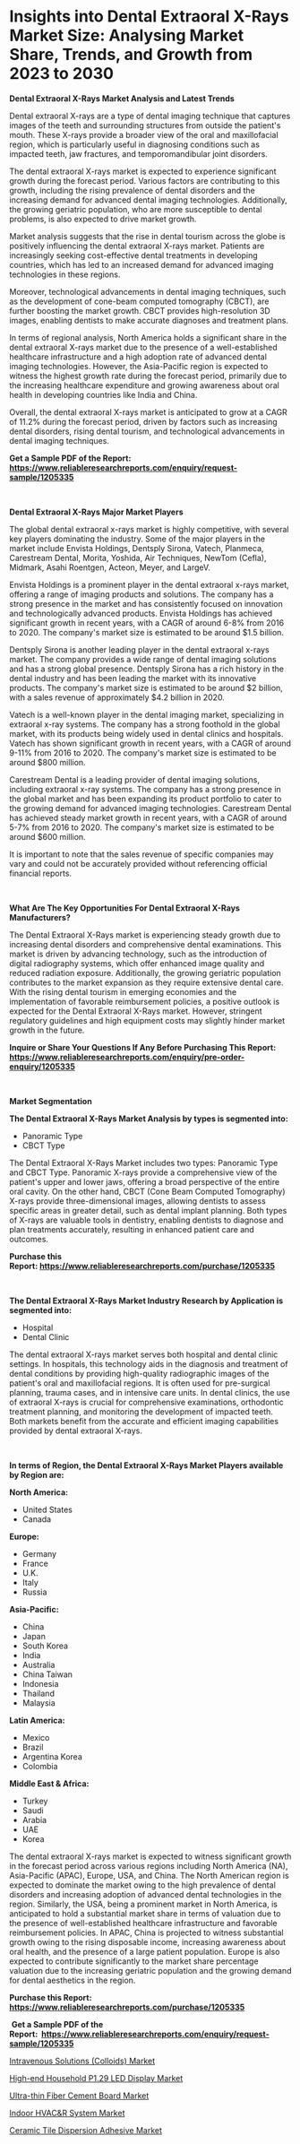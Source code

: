 <p><h1>Insights into Dental Extraoral X-Rays Market Size: Analysing Market Share, Trends, and Growth from 2023 to 2030</h1></p><p><strong>Dental Extraoral X-Rays Market Analysis and Latest Trends</strong></p>
<p><p>Dental extraoral X-rays are a type of dental imaging technique that captures images of the teeth and surrounding structures from outside the patient's mouth. These X-rays provide a broader view of the oral and maxillofacial region, which is particularly useful in diagnosing conditions such as impacted teeth, jaw fractures, and temporomandibular joint disorders.</p><p>The dental extraoral X-rays market is expected to experience significant growth during the forecast period. Various factors are contributing to this growth, including the rising prevalence of dental disorders and the increasing demand for advanced dental imaging technologies. Additionally, the growing geriatric population, who are more susceptible to dental problems, is also expected to drive market growth.</p><p>Market analysis suggests that the rise in dental tourism across the globe is positively influencing the dental extraoral X-rays market. Patients are increasingly seeking cost-effective dental treatments in developing countries, which has led to an increased demand for advanced imaging technologies in these regions.</p><p>Moreover, technological advancements in dental imaging techniques, such as the development of cone-beam computed tomography (CBCT), are further boosting the market growth. CBCT provides high-resolution 3D images, enabling dentists to make accurate diagnoses and treatment plans.</p><p>In terms of regional analysis, North America holds a significant share in the dental extraoral X-rays market due to the presence of a well-established healthcare infrastructure and a high adoption rate of advanced dental imaging technologies. However, the Asia-Pacific region is expected to witness the highest growth rate during the forecast period, primarily due to the increasing healthcare expenditure and growing awareness about oral health in developing countries like India and China.</p><p>Overall, the dental extraoral X-rays market is anticipated to grow at a CAGR of 11.2% during the forecast period, driven by factors such as increasing dental disorders, rising dental tourism, and technological advancements in dental imaging techniques.</p></p>
<p><strong>Get a Sample PDF of the Report:&nbsp; <a href="https://www.reliableresearchreports.com/enquiry/request-sample/1205335">https://www.reliableresearchreports.com/enquiry/request-sample/1205335</a></strong></p>
<p>&nbsp;</p>
<p><strong>Dental Extraoral X-Rays Major Market Players</strong></p>
<p><p>The global dental extraoral x-rays market is highly competitive, with several key players dominating the industry. Some of the major players in the market include Envista Holdings, Dentsply Sirona, Vatech, Planmeca, Carestream Dental, Morita, Yoshida, Air Techniques, NewTom (Cefla), Midmark, Asahi Roentgen, Acteon, Meyer, and LargeV.</p><p>Envista Holdings is a prominent player in the dental extraoral x-rays market, offering a range of imaging products and solutions. The company has a strong presence in the market and has consistently focused on innovation and technologically advanced products. Envista Holdings has achieved significant growth in recent years, with a CAGR of around 6-8% from 2016 to 2020. The company's market size is estimated to be around $1.5 billion.</p><p>Dentsply Sirona is another leading player in the dental extraoral x-rays market. The company provides a wide range of dental imaging solutions and has a strong global presence. Dentsply Sirona has a rich history in the dental industry and has been leading the market with its innovative products. The company's market size is estimated to be around $2 billion, with a sales revenue of approximately $4.2 billion in 2020.</p><p>Vatech is a well-known player in the dental imaging market, specializing in extraoral x-ray systems. The company has a strong foothold in the global market, with its products being widely used in dental clinics and hospitals. Vatech has shown significant growth in recent years, with a CAGR of around 9-11% from 2016 to 2020. The company's market size is estimated to be around $800 million.</p><p>Carestream Dental is a leading provider of dental imaging solutions, including extraoral x-ray systems. The company has a strong presence in the global market and has been expanding its product portfolio to cater to the growing demand for advanced imaging technologies. Carestream Dental has achieved steady market growth in recent years, with a CAGR of around 5-7% from 2016 to 2020. The company's market size is estimated to be around $600 million.</p><p>It is important to note that the sales revenue of specific companies may vary and could not be accurately provided without referencing official financial reports.</p></p>
<p>&nbsp;</p>
<p><strong>What Are The Key Opportunities For Dental Extraoral X-Rays Manufacturers?</strong></p>
<p><p>The Dental Extraoral X-Rays market is experiencing steady growth due to increasing dental disorders and comprehensive dental examinations. This market is driven by advancing technology, such as the introduction of digital radiography systems, which offer enhanced image quality and reduced radiation exposure. Additionally, the growing geriatric population contributes to the market expansion as they require extensive dental care. With the rising dental tourism in emerging economies and the implementation of favorable reimbursement policies, a positive outlook is expected for the Dental Extraoral X-Rays market. However, stringent regulatory guidelines and high equipment costs may slightly hinder market growth in the future.</p></p>
<p><strong>Inquire or Share Your Questions If Any Before Purchasing This Report: <a href="https://www.reliableresearchreports.com/enquiry/pre-order-enquiry/1205335">https://www.reliableresearchreports.com/enquiry/pre-order-enquiry/1205335</a></strong></p>
<p>&nbsp;</p>
<p><strong>Market Segmentation</strong></p>
<p><strong>The Dental Extraoral X-Rays Market Analysis by types is segmented into:</strong></p>
<p><ul><li>Panoramic Type</li><li>CBCT Type</li></ul></p>
<p><p>The Dental Extraoral X-Rays Market includes two types: Panoramic Type and CBCT Type. Panoramic X-rays provide a comprehensive view of the patient's upper and lower jaws, offering a broad perspective of the entire oral cavity. On the other hand, CBCT (Cone Beam Computed Tomography) X-rays provide three-dimensional images, allowing dentists to assess specific areas in greater detail, such as dental implant planning. Both types of X-rays are valuable tools in dentistry, enabling dentists to diagnose and plan treatments accurately, resulting in enhanced patient care and outcomes.</p></p>
<p><strong>Purchase this Report:&nbsp;<a href="https://www.reliableresearchreports.com/purchase/1205335">https://www.reliableresearchreports.com/purchase/1205335</a></strong></p>
<p>&nbsp;</p>
<p><strong>The Dental Extraoral X-Rays Market Industry Research by Application is segmented into:</strong></p>
<p><ul><li>Hospital</li><li>Dental Clinic</li></ul></p>
<p><p>The dental extraoral X-rays market serves both hospital and dental clinic settings. In hospitals, this technology aids in the diagnosis and treatment of dental conditions by providing high-quality radiographic images of the patient's oral and maxillofacial regions. It is often used for pre-surgical planning, trauma cases, and in intensive care units. In dental clinics, the use of extraoral X-rays is crucial for comprehensive examinations, orthodontic treatment planning, and monitoring the development of impacted teeth. Both markets benefit from the accurate and efficient imaging capabilities provided by dental extraoral X-rays.</p></p>
<p>&nbsp;</p>
<p><strong>In terms of Region, the Dental Extraoral X-Rays Market Players available by Region are:</strong></p>
<p>
    <p> <strong> North America: </strong>
        <ul>
            <li>United States</li>
            <li>Canada</li>
        </ul>
        </p> 
    <p> <strong> Europe: </strong>
        <ul>
            <li>Germany</li>
            <li>France</li>
            <li>U.K.</li>
            <li>Italy</li>
            <li>Russia</li>
        </ul>
        </p> 
    <p> <strong> Asia-Pacific: </strong>
        <ul>
            <li>China</li>
            <li>Japan</li>
            <li>South Korea</li>
            <li>India</li>
            <li>Australia</li>
            <li>China Taiwan</li>
            <li>Indonesia</li>
            <li>Thailand</li>
            <li>Malaysia</li>
        </ul>
        </p> 
    <p> <strong> Latin America: </strong>
        <ul>
            <li>Mexico</li>
            <li>Brazil</li>
            <li>Argentina Korea</li>
            <li>Colombia</li>
        </ul>
        </p> 
    <p> <strong> Middle East & Africa: </strong>
        <ul>
            <li>Turkey</li>
            <li>Saudi</li>
            <li>Arabia</li>
            <li>UAE</li>
            <li>Korea</li>
        </ul>
    </p>
    </p>
<p><p>The dental extraoral X-rays market is expected to witness significant growth in the forecast period across various regions including North America (NA), Asia-Pacific (APAC), Europe, USA, and China. The North American region is expected to dominate the market owing to the high prevalence of dental disorders and increasing adoption of advanced dental technologies in the region. Similarly, the USA, being a prominent market in North America, is anticipated to hold a substantial market share in terms of valuation due to the presence of well-established healthcare infrastructure and favorable reimbursement policies. In APAC, China is projected to witness substantial growth owing to the rising disposable income, increasing awareness about oral health, and the presence of a large patient population. Europe is also expected to contribute significantly to the market share percentage valuation due to the increasing geriatric population and the growing demand for dental aesthetics in the region.</p></p>
<p><strong>Purchase this Report: <a href="https://www.reliableresearchreports.com/purchase/1205335">https://www.reliableresearchreports.com/purchase/1205335</a></strong></p>
<p>&nbsp;<strong>Get a Sample PDF of the Report:&nbsp;&nbsp;<a href="https://www.reliableresearchreports.com/enquiry/request-sample/1205335">https://www.reliableresearchreports.com/enquiry/request-sample/1205335</a></strong></p>
<p><strong></strong></p>
<p><p><a href="https://medium.com/@walterkutch/intravenous-solutions-colloids-market-size-reveals-the-best-marketing-channels-in-global-industry-d38be8bcfa1f">Intravenous Solutions (Colloids) Market</a></p><p><a href="https://medium.com/@darbyledner/high-end-household-p1-29-led-display-market-size-cagr-trends-2024-2030-bc801b2d401a">High-end Household P1.29 LED Display Market</a></p><p><a href="https://github.com/scarol104/Market-Research-Report-List-1/blob/main/ultra-thin-fiber-cement-board-market.md">Ultra-thin Fiber Cement Board Market</a></p><p><a href="https://github.com/deliacustodio40/Market-Research-Report-List-1/blob/main/indoor-hvacr-system-market.md">Indoor HVAC&R System Market</a></p><p><a href="https://www.linkedin.com/pulse/ceramic-tile-dispersion-adhesive-market-research-report/">Ceramic Tile Dispersion Adhesive Market</a></p></p>